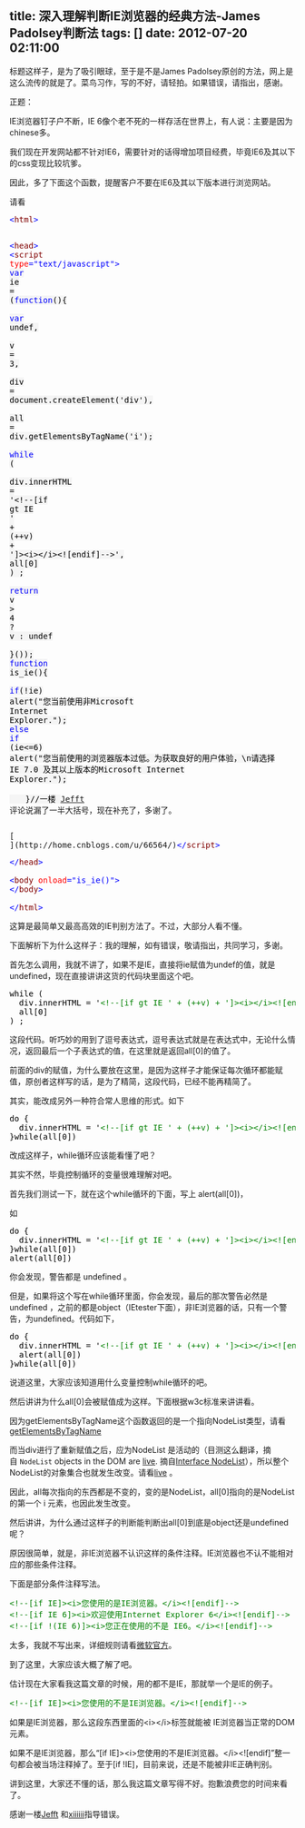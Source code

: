 title: 深入理解判断IE浏览器的经典方法-James Padolsey判断法
tags: []
date: 2012-07-20 02:11:00
---

标题这样子，是为了吸引眼球，至于是不是<span>James&nbsp;Padolsey原创的方法，网上是这么流传的就是了。菜鸟习作，写的不好，请轻拍。如果错误，请指出，感谢。</span>
<!--more-->
<span>正题：</span>

IE浏览器钉子户不断，IE 6像个老不死的一样存活在世界上，有人说：主要是因为chinese多。

我们现在开发网站都不针对IE6，需要针对的话得增加项目经费，毕竟IE6及其以下的css变现比较坑爹。

因此，多了下面这个函数，提醒客户不要在IE6及其以下版本进行浏览网站。

请看

<div class="cnblogs_code">
<pre><span style="color: #0000ff;">&lt;</span><span style="color: #800000;">html</span><span style="color: #0000ff;">&gt;</span>

<span style="color: #0000ff;">&lt;</span><span style="color: #800000;">head</span><span style="color: #0000ff;">&gt;</span>
  <span style="color: #0000ff;">&lt;</span><span style="color: #800000;">script </span><span style="color: #ff0000;">type</span><span style="color: #0000ff;">="text/javascript"</span><span style="color: #0000ff;">&gt;</span>
    <span style="background-color: #f5f5f5; color: #0000ff;">var</span><span style="background-color: #f5f5f5; color: #000000;"> ie </span><span style="background-color: #f5f5f5; color: #000000;">=</span><span style="background-color: #f5f5f5; color: #000000;"> (</span><span style="background-color: #f5f5f5; color: #0000ff;">function</span><span style="background-color: #f5f5f5; color: #000000;">(){  
      </span><span style="background-color: #f5f5f5; color: #0000ff;">var</span><span style="background-color: #f5f5f5; color: #000000;"> undef,  
      v </span><span style="background-color: #f5f5f5; color: #000000;">=</span> <span style="background-color: #f5f5f5; color: #000000;">3</span><span style="background-color: #f5f5f5; color: #000000;">,  
      div </span><span style="background-color: #f5f5f5; color: #000000;">=</span><span style="background-color: #f5f5f5; color: #000000;"> document.createElement(</span><span style="background-color: #f5f5f5; color: #000000;">'</span><span style="background-color: #f5f5f5; color: #000000;">div</span><span style="background-color: #f5f5f5; color: #000000;">'</span><span style="background-color: #f5f5f5; color: #000000;">),  
      all </span><span style="background-color: #f5f5f5; color: #000000;">=</span><span style="background-color: #f5f5f5; color: #000000;"> div.getElementsByTagName(</span><span style="background-color: #f5f5f5; color: #000000;">'</span><span style="background-color: #f5f5f5; color: #000000;">i</span><span style="background-color: #f5f5f5; color: #000000;">'</span><span style="background-color: #f5f5f5; color: #000000;">);         
      </span><span style="background-color: #f5f5f5; color: #0000ff;">while</span><span style="background-color: #f5f5f5; color: #000000;"> (  
        div.innerHTML </span><span style="background-color: #f5f5f5; color: #000000;">=</span> <span style="background-color: #f5f5f5; color: #000000;">'</span><span style="background-color: #f5f5f5; color: #000000;">&lt;!--[if gt IE </span><span style="background-color: #f5f5f5; color: #000000;">'</span> <span style="background-color: #f5f5f5; color: #000000;">+</span><span style="background-color: #f5f5f5; color: #000000;"> (</span><span style="background-color: #f5f5f5; color: #000000;">++</span><span style="background-color: #f5f5f5; color: #000000;">v) </span><span style="background-color: #f5f5f5; color: #000000;">+</span> <span style="background-color: #f5f5f5; color: #000000;">'</span><span style="background-color: #f5f5f5; color: #000000;">]&gt;&lt;i&gt;&lt;/i&gt;&lt;![endif]--&gt;</span><span style="background-color: #f5f5f5; color: #000000;">'</span><span style="background-color: #f5f5f5; color: #000000;">,
        all[</span><span style="background-color: #f5f5f5; color: #000000;">0</span><span style="background-color: #f5f5f5; color: #000000;">]
      ) ;   
      </span><span style="background-color: #f5f5f5; color: #0000ff;">return</span><span style="background-color: #f5f5f5; color: #000000;"> v </span><span style="background-color: #f5f5f5; color: #000000;">&gt;</span> <span style="background-color: #f5f5f5; color: #000000;">4</span> <span style="background-color: #f5f5f5; color: #000000;">?</span><span style="background-color: #f5f5f5; color: #000000;"> v : undef  
      }());
    </span><span style="background-color: #f5f5f5; color: #0000ff;">function</span><span style="background-color: #f5f5f5; color: #000000;"> is_ie(){        
      </span><span style="background-color: #f5f5f5; color: #0000ff;">if</span><span style="background-color: #f5f5f5; color: #000000;">(</span><span style="background-color: #f5f5f5; color: #000000;">!</span><span style="background-color: #f5f5f5; color: #000000;">ie)
        alert(</span><span style="background-color: #f5f5f5; color: #000000;">"</span><span style="background-color: #f5f5f5; color: #000000;">您当前使用非Microsoft Internet Explorer.</span><span style="background-color: #f5f5f5; color: #000000;">"</span><span style="background-color: #f5f5f5; color: #000000;">);
      </span><span style="background-color: #f5f5f5; color: #0000ff;">else</span> <span style="background-color: #f5f5f5; color: #0000ff;">if</span><span style="background-color: #f5f5f5; color: #000000;"> (ie</span><span style="background-color: #f5f5f5; color: #000000;">&lt;=</span><span style="background-color: #f5f5f5; color: #000000;">6</span><span style="background-color: #f5f5f5; color: #000000;">)
        alert(</span><span style="background-color: #f5f5f5; color: #000000;">"</span><span style="background-color: #f5f5f5; color: #000000;">您当前使用的浏览器版本过低。为获取良好的用户体验，\n请选择 IE 7.0 及其以上版本的Microsoft Internet Explorer.</span><span style="background-color: #f5f5f5; color: #000000;">"</span><span style="background-color: #f5f5f5; color: #000000;">);    
　　}//一楼 </span>[Jefft](http://home.cnblogs.com/u/66564/)<span>&nbsp; 评论说漏了一半大括号，现在补充了，多谢了。</span></pre>
<pre>[
](http://home.cnblogs.com/u/66564/)<span style="color: #0000ff;">&lt;/</span><span style="color: #800000;">script</span><span style="color: #0000ff;">&gt;</span></pre>
<pre><span style="color: #0000ff;">&lt;/</span><span style="color: #800000;">head</span><span style="color: #0000ff;">&gt;</span>

<span style="color: #0000ff;">&lt;</span><span style="color: #800000;">body </span><span style="color: #ff0000;">onload</span><span style="color: #0000ff;">="is_ie()"</span><span style="color: #0000ff;">&gt;</span>
<span style="color: #0000ff;">&lt;/</span><span style="color: #800000;">body</span><span style="color: #0000ff;">&gt;</span>

<span style="color: #0000ff;">&lt;/</span><span style="color: #800000;">html</span><span style="color: #0000ff;">&gt;</span></pre>
</div>

这算是最简单又最高高效的IE判别方法了。不过，大部分人看不懂。

下面解析下为什么这样子：我的理解，如有错误，敬请指出，共同学习，多谢。

首先怎么调用，我就不讲了，如果不是IE，直接将ie赋值为undef的值，就是undefined，现在直接讲讲这货的代码块里面这个吧。<span style="color: #ffffff;">
</span>

<div class="cnblogs_code">
<pre><span style="color: #000000;">while (  
  div.innerHTML = '</span><span style="color: #008000;">&lt;!--</span><span style="color: #008000;">[if gt IE ' + (++v) + ']&gt;&lt;i&gt;&lt;/i&gt;&lt;![endif]</span><span style="color: #008000;">--&gt;</span><span style="color: #000000;">',
  all[0]
) ;</span></pre>
</div>

这段代码。听巧妙的用到了逗号表达式，逗号表达式就是在表达式中，无论什么情况，返回最后一个子表达式的值，在这里就是返回all[0]的值了。

前面的div的赋值，为什么要放在这里，是因为这样子才能保证每次循环都能赋值，原创者这样写的话，是为了精简，这段代码，已经不能再精简了。

其实，能改成另外一种符合常人思维的形式。如下

<div class="cnblogs_code">
<pre><span style="color: #000000;">do {  
  div.innerHTML = '</span><span style="color: #008000;">&lt;!--</span><span style="color: #008000;">[if gt IE ' + (++v) + ']&gt;&lt;i&gt;&lt;/i&gt;&lt;![endif]</span><span style="color: #008000;">--&gt;</span><span style="color: #000000;">';         
}while(all[0])  </span></pre>
</div>

改成这样子，while循环应该能看懂了吧？

其实不然，毕竟控制循环的变量很难理解对吧。

首先我们测试一下，就在这个while循环的下面，写上 alert(all[0])，

如

<div class="cnblogs_code">
<pre><span style="color: #000000;">do {  
  div.innerHTML = '</span><span style="color: #008000;">&lt;!--</span><span style="color: #008000;">[if gt IE ' + (++v) + ']&gt;&lt;i&gt;&lt;/i&gt;&lt;![endif]</span><span style="color: #008000;">--&gt;</span><span style="color: #000000;">';         
}while(all[0]) 
alert(all[0])</span></pre>
</div>

你会发现，警告都是 undefined 。

但是，如果将这个写在while循环里面，你会发现，最后的那次警告必然是undefined ，之前的都是object（IEtester下面），非IE浏览器的话，只有一个警告，为undefined。代码如下，

<div class="cnblogs_code">
<pre><span style="color: #000000;">do {  
  div.innerHTML = '</span><span style="color: #008000;">&lt;!--</span><span style="color: #008000;">[if gt IE ' + (++v) + ']&gt;&lt;i&gt;&lt;/i&gt;&lt;![endif]</span><span style="color: #008000;">--&gt;</span><span style="color: #000000;">';
  alert(all[0])         
}while(all[0]) </span></pre>
</div>

说道这里，大家应该知道用什么变量控制while循环的吧。

然后讲讲为什么all[0]会被赋值成为这样。下面根据w3c标准来讲讲看。

因为<span>getElementsByTagName这个函数返回的是一个指向<span>NodeList类型，请看[getElementsByTagName](http://www.w3.org/TR/DOM-Level-3-Core/core.html#ID-A6C9094 "getElementsByTagName")
</span></span>

<span><span>而当</span></span>div进行了重新赋值之后，应为NodeList 是活动的（目测这么翻译，摘自&nbsp;`NodeList`<span>&nbsp;objects in the DOM are&nbsp;</span>[live](http://www.w3.org/TR/DOM-Level-3-Core/core.html#td-live)<span>. 摘自[Interface NodeList](http://www.w3.org/TR/DOM-Level-3-Core/core.html#ID-536297177)</span>），所以整个NodeList的对象集合也就发生改变。请看[live](http://www.w3.org/TR/DOM-Level-3-Core/core.html#td-live)&nbsp;。

因此，all每次指向的东西都是不变的，变的是NodeList，all[0]指向的是NodeList的第一个 i 元素，也因此发生改变。

然后讲讲，为什么通过这样子的判断能判断出all[0]到底是object还是undefined呢？

原因很简单，就是，非IE浏览器不认识这样的条件注释。IE浏览器也不认不能相对应的那些条件注释。

下面是部分条件注释写法。

<div class="cnblogs_code">
<pre><span style="color: #008000;">&lt;!--</span><span style="color: #008000;">[if IE]&gt;&lt;i&gt;您使用的是IE浏览器。&lt;/i&gt;&lt;![endif]</span><span style="color: #008000;">--&gt;</span>
<span style="color: #008000;">&lt;!--</span><span style="color: #008000;">[if IE 6]&gt;&lt;i&gt;欢迎使用Internet Explorer 6&lt;/i&gt;&lt;![endif]</span><span style="color: #008000;">--&gt;</span>
<span style="color: #008000;">&lt;!--</span><span style="color: #008000;">[if !(IE 6)]&gt;&lt;i&gt;您正在使用的不是 IE6。&lt;/i&gt;&lt;![endif]</span><span style="color: #008000;">--&gt;</span></pre>
</div>

太多，我就不写出来，详细规则请看[微软官方](http://msdn.microsoft.com/en-us/library/ms537512(VS.85).aspx)。

到了这里，大家应该大概了解了吧。

估计现在大家看我这篇文章的时候，用的都不是IE，那就举一个是IE的例子。

<div class="cnblogs_code">
<pre><span style="color: #008000;">&lt;!--</span><span style="color: #008000;">[if IE]&gt;&lt;i&gt;您使用的不是IE浏览器。&lt;/i&gt;&lt;![endif]</span><span style="color: #008000;">--&gt;</span></pre>
</div>

如果是IE浏览器，那么这段东西里面的&lt;i&gt;&lt;/i&gt;标签就能被 IE浏览器当正常的DOM元素。

如果不是IE浏览器，那么&ldquo;[if IE]&gt;&lt;i&gt;您使用的不是IE浏览器。&lt;/i&gt;&lt;![endif]&rdquo;整一句都会被当场注释掉了。至于<span>[if !IE]，目前来说，还是不能被非IE正确判别。</span>

讲到这里，大家还不懂的话，那么我这篇文章写得不好。抱歉浪费您的时间来看了。

感谢一楼[Jefft](http://home.cnblogs.com/u/66564/)&nbsp;和[xiiiiii](http://home.cnblogs.com/u/Xdoable/ "xiiiiiin")指导错误。